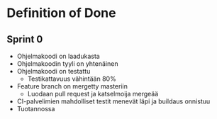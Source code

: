# Definition of Done

## Sprint 0

- Ohjelmakoodi on laadukasta
- Ohjelmakoodin tyyli on yhtenäinen
- Ohjelmakoodi on testattu
  - Testikattavuus vähintään 80%
- Feature branch on mergetty masteriin
  - Luodaan pull request ja katselmoija mergeää
- CI-palvelimien mahdolliset testit menevät läpi ja buildaus onnistuu
- Tuotannossa

